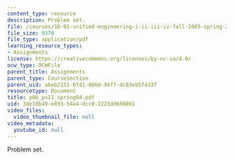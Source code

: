 ```yaml
---
content_type: resource
description: Problem set.
file: /courses/16-01-unified-engineering-i-ii-iii-iv-fall-2005-spring-2006/3de18b49e89354a4dcc02223dd690861_p06_ps11_spring04.pdf
file_size: 9370
file_type: application/pdf
learning_resource_types:
- Assignments
license: https://creativecommons.org/licenses/by-nc-sa/4.0/
ocw_type: OCWFile
parent_title: Assignments
parent_type: CourseSection
parent_uid: a6eb2151-6f41-806d-94ff-dc83eb5f4337
resourcetype: Document
title: p06_ps11_spring04.pdf
uid: 3de18b49-e893-54a4-dcc0-2223dd690861
video_files:
  video_thumbnail_file: null
video_metadata:
  youtube_id: null
---
```

Problem set.